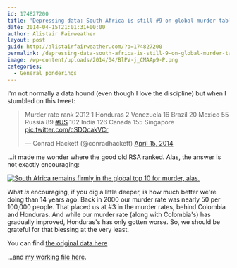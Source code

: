 ```yaml
---
id: 174827200
title: 'Depressing data: South Africa is still #9 on global murder tables (but it could be far worse)'
date: 2014-04-15T21:01:31+00:00
author: Alistair Fairweather
layout: post
guid: http://alistairfairweather.com/?p=174827200
permalink: /depressing-data-south-africa-is-still-9-on-global-murder-tables-but-it-could-be-far-worse/
image: /wp-content/uploads/2014/04/BlPV-j_CMAAp9-P.png
categories:
  - General ponderings
---
```

I'm not normally a data hound (even though I love the discipline) but when I stumbled on this tweet:
<blockquote class="twitter-tweet" lang="en">Murder rate rank 2012 1 Honduras 2 Venezuela 16 Brazil 20 Mexico 55 Russia 89 <a href="https://twitter.com/search?q=%23US&amp;src=hash">#US</a> 102 India 126 Canada 155 Singapore <a href="http://t.co/cSDQcakVCr">pic.twitter.com/cSDQcakVCr</a>

— Conrad Hackett (@conradhackett) <a href="https://twitter.com/conradhackett/statuses/455943258221203456">April 15, 2014</a></blockquote>
...it made me wonder where the good old RSA ranked. Alas, the answer is not exactly encouraging:

<a href="http://alistairfairweather.com/wp-content/uploads/2014/04/Screen-Shot-2014-04-15-at-22.45.37.png"><img alt="South Africa remains firmly in the global top 10 for murder, alas." src="http://alistairfairweather.com/wp-content/uploads/2014/04/Screen-Shot-2014-04-15-at-22.45.37.png" /></a>

What <em>is</em> encouraging, if you dig a little deeper, is how much better we're doing than 14 years ago. Back in 2000 our murder rate was nearly 50 per 100,000 people. That placed us at #3 in the murder rates, behind Colombia and Honduras. And while our murder rate (along with Colombia's) has gradually improved, Honduras's has only gotten worse. So, we should be grateful for that blessing at the very least.

You can find <a href="https://www.unodc.org/gsh/en/data.html" target="_blank">the original data here</a>

...and <a href="https://docs.google.com/spreadsheets/d/1nNW0JtIi6KmZVbpIJgsY-Df3YwtUJlU4FOJN1sOPdqA/edit?usp=sharing" target="_blank">my working file here</a>.

&nbsp;